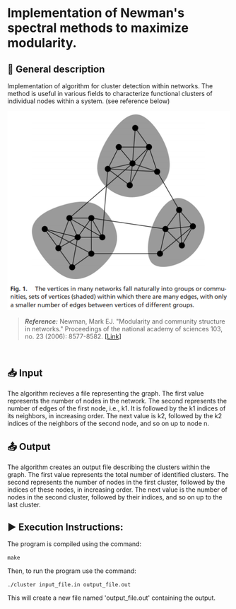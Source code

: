 # Implementation of Newman's spectral methods to maximize modularity.

## :page_with_curl: General description
Implementation of algorithm for cluster detection within networks. The method is useful in various fields to characterize functional clusters of individual nodes within a system. (see reference below)

<p align="center">
  <img src="Fig1.PNG">
</p>

> **_Reference:_**
Newman, Mark EJ. "Modularity and community structure in networks." Proceedings of the national academy of sciences 103, no. 23 (2006): 8577-8582. [[Link]](https://www.pnas.org/content/pnas/103/23/8577.full.pdf)

<br />

## :inbox_tray: Input 
The algorithm recieves a file representing the graph.
The first value represents the number of nodes in the network. The second represents the number of edges of the first node, i.e., k1. It is followed by the k1 indices of its neighbors, in increasing order. The next value is k2, followed by the k2 indices of the neighbors of the second node, and so on up to node n.

## :outbox_tray: Output
The algorithm creates an output file describing the clusters within the graph.
The first value represents the total number of identified clusters. The second represents the number of nodes in the first cluster, followed by the indices of these nodes, in increasing order. The next value is the number of nodes in the second cluster, followed by their indices, and so on up to the last cluster.

## :arrow_forward: Execution Instructions:
The program is compiled using the command:<br />

    make
Then, to run the program use the command:<br />

    ./cluster input_file.in output_file.out
This will create a new file named 'output_file.out' containing the output.





